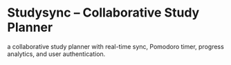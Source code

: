 # Studysync – Collaborative Study Planner
a collaborative study planner with real-time sync, Pomodoro timer, progress analytics, and user authentication.
